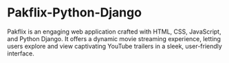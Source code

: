 # Pakflix-Python-Django
Pakflix is an engaging web application crafted with HTML, CSS, JavaScript, and Python Django. It offers a dynamic movie streaming experience, letting users explore and view captivating YouTube trailers in a sleek, user-friendly interface.
